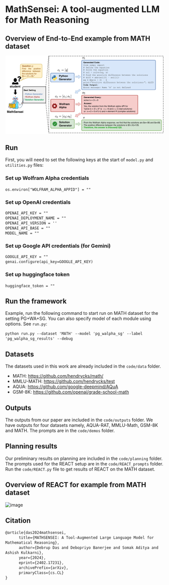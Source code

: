 # MathSensei: A tool-augmented LLM for Math Reasoning

## Overview of End-to-End example from MATH dataset
<img width="743" alt="image" src="images/Math_data_example.jpg">


## Run 
First, you will need to set the following keys at the start of ```model.py``` and ```utilities.py``` files:

### Set up Wolfram Alpha credentials
```os.environ["WOLFRAM_ALPHA_APPID"] = ""```

### Set up OpenAI credentials
```
OPENAI_API_KEY = ""
OPENAI_DEPLOYMENT_NAME = ""
OPENAI_API_VERSION = '' 
OPENAI_API_BASE = ""
MODEL_NAME = ""
```
### Set up Google API credentials (for Gemini)
```
GOOGLE_API_KEY = ""
genai.configure(api_key=GOOGLE_API_KEY)
```
### Set up huggingface token 
```huggingface_token = ""```

## Run the framework
Example, run the following command to start run on MATH dataset for the setting PG+WA+SG. You can also specify model of each module using options. See ```run.py```:
```
python run.py --dataset 'MATH' --model 'pg_walpha_sg' --label 'pg_walpha_sg_results' --debug  
````
## Datasets
The datasets used in this work are already included in the ```code/data``` folder.
- MATH: https://github.com/hendrycks/math/
- MMLU-MATH: https://github.com/hendrycks/test
- AQUA: https://github.com/google-deepmind/AQuA 
- GSM-8K: https://github.com/openai/grade-school-math

## Outputs 
The outputs from our paper are included in the ```code/outputs``` folder. We have outputs for four datasets namely, AQUA-RAT, MMLU-Math, GSM-8K and MATH. The prompts are in the ```code/demos``` folder.

## Planning results
Our preliminary results on planning are included in the ```code/planning``` folder. The prompts used for the REACT setup are in the ```code/REACT_prompts``` folder. Run the ```code/REACT.py``` file to get results of REACT on the MATH dataset.

## Overview of REACT for example from MATH dataset
<img width="743" alt="image" src="images/REACT.png">

## Citation 

```
@article{das2024mathsensei,
      title={MATHSENSEI: A Tool-Augmented Large Language Model for Mathematical Reasoning}, 
      author={Debrup Das and Debopriyo Banerjee and Somak Aditya and Ashish Kulkarni},
      year={2024},
      eprint={2402.17231},
      archivePrefix={arXiv},
      primaryClass={cs.CL}
}

```
